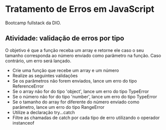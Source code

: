 # Tratamento de Erros em JavaScript
Bootcamp fullstack da DIO.
## Atividade: validação de erros por tipo
O objetivo é que a função receba um array e retorne ele caso o seu tamanho corresponda ao número enviado como parâmetro na função. Caso contrário, um erro será lançado.
- Crie uma função que recebe um array e um número
- Realize as seguintes validações
 - Se os parâmetros não forem enviados, lance um erro do tipo ReferenceError
 - Se o array não for do tipo 'object', lance um erro do tipo TypeError
 - Se o número não for do tipo 'number', lance um erro do tipo TypeError
 - Se o tamanho do array for diferente do número enviado como parâmetro, lance um erro do tipo RangeError
- Utilize a declaração try...catch
- Filtre as chamadas de catch por cada tipo de erro utilizando o operador instanceof

